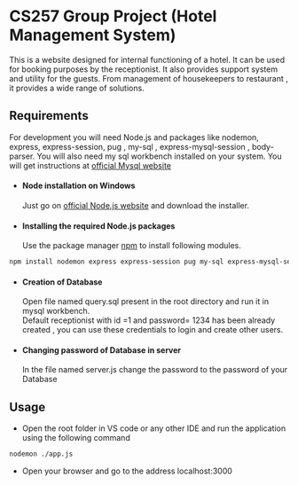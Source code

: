 # CS257 Group Project (Hotel Management System)

This is a website designed for internal functioning of a hotel. It can be used for booking purposes by the receptionist. It also provides support system and utility for the guests. From management of housekeepers to restaurant , it provides a wide range of solutions.

## Requirements
For development you will need Node.js and packages like nodemon, express, express-session, pug , my-sql , express-mysql-session , body-parser.
You will also need my sql workbench installed on your system. You will get instructions at [official Mysql website](https://docs.oracle.com/cd/E19078-01/mysql/mysql-workbench/wb-installing.html)

- #### Node installation on Windows

  Just go on [official Node.js website](https://nodejs.org/) and download the installer.
- #### Installing the required Node.js packages
  Use the package manager [npm](https://docs.npmjs.com/) to install following modules.

```bash
npm install nodemon express express-session pug my-sql express-mysql-session body-parser
```
- #### Creation of Database
  Open file named query.sql present in the root directory and run it in mysql workbench. \
 Default receptionist with id =1 and password= 1234 has been already created , you can use these credentials to login and create other users.
- #### Changing password of Database in server
  In the file named server.js change the password to the password of your Database
## Usage
- Open the root folder in VS code or any other IDE and run the application using the following command
```bash
nodemon ./app.js
```
- Open your browser and go to the address localhost:3000 

